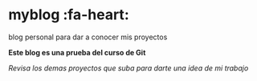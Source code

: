 # myblog  :fa-heart:
blog personal para dar a conocer mis proyectos

**Este blog es una prueba del curso de Git**

*Revisa los demas proyectos que suba para darte una idea de mi trabajo*

